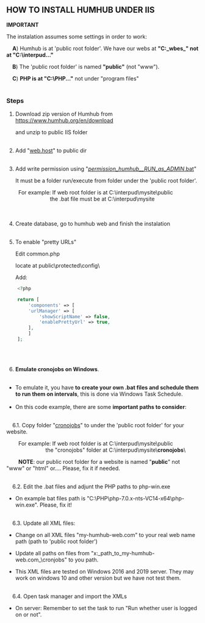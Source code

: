 
## HOW TO INSTALL HUMHUB UNDER IIS 

**IMPORTANT**

The instalation assumes some settings in order to work:

&nbsp; &nbsp;   **A**) Humhub is at 'public root folder'. We have our webs at **"C:\_wbes_" not at "C:\interpud\..."**

&nbsp; &nbsp;   **B**) The 'public root folder' is named **"public"** (not "www").
   
&nbsp; &nbsp;   **C**) **PHP is at "C:\PHP\..."** not under "program files"
<br><br>

### Steps

1. Download zip version of Humhub from https://www.humhub.org/en/download

   and unzip to public IIS folder
<br><br>


2. Add "[web.host](https://github.com/Buliwyfa/humhub_windows_installation/blob/master/web.config)" to public dir
<br><br>


3. Add write permission using  "[_permission_humhub__RUN_as_ADMIN_.bat](https://github.com/Buliwyfa/humhub_windows_installation/blob/master/_permission_humhub__RUN_as_ADMIN_.bat)"
   
   It must be a folder run/execute from folder under the 'public root folder'.
                  
 &nbsp; &nbsp; &nbsp; &nbsp; For example: If web root folder is at C:\interpud\mysite\public\
 &nbsp; &nbsp; &nbsp; &nbsp; &nbsp; &nbsp; &nbsp; &nbsp; &nbsp; &nbsp; &nbsp; &nbsp; &nbsp; &nbsp; &nbsp;the .bat file must be at C:\interpud\mysite\
<br><br>

4. Create database, go to humhub web and finish the instalation
<br><br>


5. To enable "pretty URLs"

     Edit
	        common.php

     locate at
	        public\protected\config\

     Add:

```php
	<?php

	return [
	    'components' => [
		'urlManager' => [
		    'showScriptName' => false,
		    'enablePrettyUrl' => true,
		],
	    ]
	];
```
<br><br>

6. **Emulate cronojobs on Windows**.
<br><br>
 + To emulate it, you have **to create your own .bat files and schedule them to run them on intervals**, this is done via Windows Task Schedule. 
<br><br>
 + On this code example, there are some **important paths to consider**:
<br><br>


&nbsp; &nbsp; 6.1. Copy folder "[cronojobs](https://github.com/Buliwyfa/humhub_windows_installation/blob/master/cronojobs/)"
        to under the 'public root folder' for your website.

  &nbsp; &nbsp; &nbsp; &nbsp; For example: If web root folder is at C:\interpud\mysite\public\
 &nbsp; &nbsp; &nbsp; &nbsp; &nbsp; &nbsp; &nbsp; &nbsp; &nbsp; &nbsp; &nbsp; &nbsp; &nbsp; the "cronojobs" folder at C:\interpud\mysite\\**cronojobs**\
		   

  &nbsp; &nbsp; &nbsp; &nbsp; **NOTE**: our public root folder for a website is named "**public**" not "www" or "html" or....
   Please, fix it if needed.
<br><br>   


&nbsp; &nbsp; 6.2. Edit the .bat files and adjunt the PHP paths to php-win.exe
  
   + On example bat files path is "C:\PHP\php-7.0.x-nts-VC14-x64\php-win.exe". Please, fix it!
<br><br>
  
 &nbsp; &nbsp; 6.3. Update all XML files:
  
   + Change on all XML files "my-humhub-web.com" to your real web name path (path to 'public root folder')
  
   + Update all paths on files from "x:\_path_to_my-humhub-web.com_\cronjobs\" to you path.
      
   + This XML files are tested on Windows 2016 and 2019 server.
      They may work on windows 10 and other version but we have not test them.
<br><br>

 &nbsp; &nbsp; 6.4. Open task manager and import the XMLs
  
   + On server: Remember to set the task to run "Run whether user is logged on or not".





